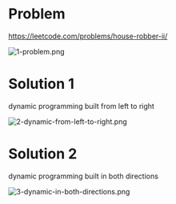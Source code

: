 # Problem
https://leetcode.com/problems/house-robber-ii/

![1-problem.png]()

# Solution 1
dynamic programming
built from left to right

![2-dynamic-from-left-to-right.png]()

# Solution 2
dynamic programming
built in both directions

![3-dynamic-in-both-directions.png]()

